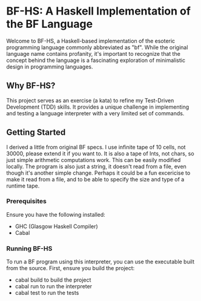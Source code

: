 # BF-HS: A Haskell Implementation of the BF Language

Welcome to BF-HS, a Haskell-based implementation of the esoteric programming language commonly abbreviated as "bf". While the original language name contains profanity, it's important to recognize that the concept behind the language is a fascinating exploration of minimalistic design in programming languages.

## Why BF-HS?

This project serves as an exercise (a kata) to refine my Test-Driven Development (TDD) skills. It provides a unique challenge in implementing and testing a language interpreter with a very limited set of commands.

## Getting Started

I derived a little from original BF specs. I use infinite tape of 10 cells, not 30000, please extend it if you want to. It is also a tape of Ints, not chars, so just simple arithmetic computations work. This can be easily modified locally. The program is also just a string, it doesn't read from a file, even though it's another simple change. Perhaps it could be a fun excericise to make it read from a file, and to be able to specify the size and type of a runtime tape.

### Prerequisites

Ensure you have the following installed:
- GHC (Glasgow Haskell Compiler)
- Cabal

### Running BF-HS

To run a BF program using this interpreter, you can use the executable built from the source. First, ensure you build the project:

- cabal build to build the project
- cabal run to run the interpreter
- cabal test to run the tests

